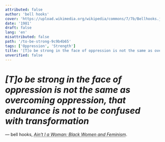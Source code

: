 ```yaml
---
attributed: false
author: 'bell hooks'
cover: 'https://upload.wikimedia.org/wikipedia/commons/7/7b/Bellhooks.jpg'
date: '1981'
draft: false
lang: 'en'
misattributed: false
path: '/to-be-strong-9c9b4b65'
tags: ['Oppression', 'Strength']
title: '[T]o be strong in the face of oppression is not the same as overcoming oppression'
unverified: false
---
```


# *[T]o be strong in the face of oppression is not the same as overcoming oppression, that endurance is not to be confused with transformation*
&mdash; bell hooks, <cite><abbr title="ISBN-13: 9780896081291">Ain't I a Woman: Black Women and Feminism</abbr></cite>.
